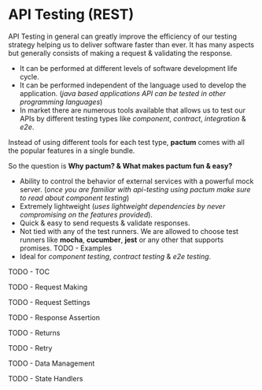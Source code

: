 # API Testing (REST)

API Testing in general can greatly improve the efficiency of our testing strategy helping us to deliver software faster than ever. It has many aspects but generally consists of making a request & validating the response. 

* It can be performed at different levels of software development life cycle.
* It can be performed independent of the language used to develop the application. (*java based applications API can be tested in other programming languages*)
* In market there are numerous tools available that allows us to test our APIs by different testing types like *component*, *contract*, *integration* & *e2e*.

Instead of using different tools for each test type, **pactum** comes with all the popular features in a single bundle.

So the question is **Why pactum? & What makes pactum fun & easy?**

* Ability to control the behavior of external services with a powerful mock server. (*once you are familiar with api-testing using pactum make sure to read about component testing*)
* Extremely lightweight (*uses lightweight dependencies by never compromising on the features provided*).
* Quick & easy to send requests & validate responses.
* Not tied with any of the test runners. We are allowed to choose test runners like **mocha**, **cucumber**, **jest** or any other that supports promises. TODO - Examples
* Ideal for *component testing*, *contract testing* & *e2e testing*.

TODO - TOC

TODO - Request Making

TODO - Request Settings

TODO - Response Assertion

TODO - Returns

TODO - Retry

TODO - Data Management

TODO - State Handlers